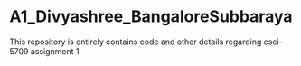 # A1_Divyashree_BangaloreSubbaraya
This repository is entirely contains code and other details regarding csci-5709 assignment 1
